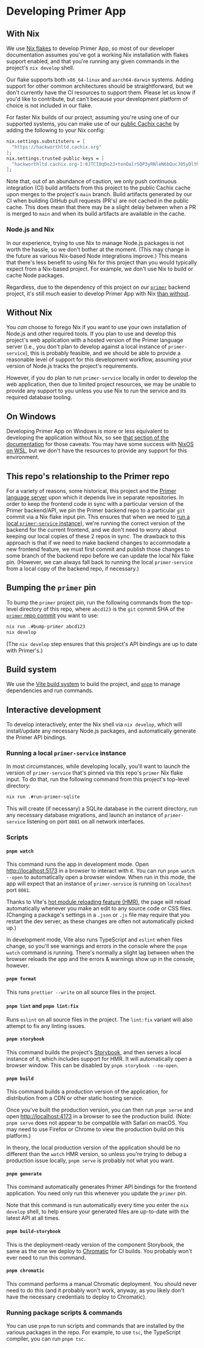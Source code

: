 # Developing Primer App

## With Nix

We use [Nix flakes](https://nixos.wiki/wiki/Flakes) to develop Primer
App, so most of our developer documentation assumes you've got a
working Nix installation with flakes support enabled, and that you're
running any given commands in the project's `nix develop` shell.

Our flake supports both `x86_64-linux` and `aarch64-darwin` systems.
Adding support for other common architectures should be
straightforward, but we don't currently have the CI resources to
support them. Please let us know if you'd like to contribute, but
can't because your development platform of choice is not included in
our flake.

For faster Nix builds of our project, assuming you're using one of our
supported systems, you can make use of our [public Cachix
cache](https://app.cachix.org/organization/hackworthltd/cache/hackworthltd#pull)
by adding the following to your Nix config:

```nix
nix.settings.substituters = [
  "https://hackworthltd.cachix.org"
];
nix.settings.trusted-public-keys = [
  "hackworthltd.cachix.org-1:0JTCI0qDo2J+tonOalrSQP3yRNleN6bQucJ05yDltRI="
];
```

Note that, out of an abundance of caution, we only push continuous
integration (CI) build artifacts from this project to the public Cachix
cache upon merges to the project's `main` branch. Build artifacts
generated by our CI when building GitHub pull requests (PR's) are not
cached in the public cache. This does mean that there may be a slight
delay between when a PR is merged to `main` and when its build
artifacts are available in the cache.

### Node.js and Nix

In our experience, trying to use Nix to manage Node.js packages is not
worth the hassle, so we don't bother at the moment. (This may change
in the future as various Nix-based Node integrations improve.) This
means that there's less benefit to using Nix for this project than you
would typically expect from a Nix-based project. For example, we don't
use Nix to build or cache Node packages.

Regardless, due to the dependency of this project on our
[`primer`](https://github.com/hackworthltd/primer) backend project,
it's still *much* easier to develop Primer App with Nix [than
without](#without-nix).

## Without Nix

You *can* choose to forego Nix if you want to use your own
installation of Node.js and other required tools. If you plan to use
and develop this project's web application with a hosted version of
the Primer language server (i.e., you don't plan to develop against a
local instance of `primer-service`), this is probably feasible, and we
should be able to provide a reasonable level of support for this
development workflow, assuming your version of Node.js tracks the
project's requirements.

However, if you do plan to run `primer-service` locally in order to
develop the web application, then due to limited project resources, we
may be unable to provide any support to you unless you use Nix to run
the service and its required database tooling.

## On Windows

Developing Primer App on Windows is more or less equivalent to
developing the application without Nix, so see [that section of the
documentation](#without-nix) for those caveats. You may have some
success with [NixOS on
WSL](https://github.com/nix-community/NixOS-WSL), but we don't have
the resources to provide any support for this environment.

## This repo's relationship to the Primer repo

For a variety of reasons, some historical, this project and the
[Primer language server](https://github.com/hackworthltd/primer) upon
which it depends live in separate repositories. In order to keep the
frontend code in sync with a particular version of the Primer
backend/API, we pin the Primer backend repo to a particular `git`
commit via a Nix flake input pin. This ensures that when we need to
[run a local `primer-service` instance](#local-primer-service)), we're
running the correct version of the backend for the current frontend,
and we don't need to worry about keeping our local copies of these 2
repos in sync. The drawback to this approach is that if we need to
make backend changes to accommodate a new frontend feature, we must
first commit and publish those changes to some branch of the backend
repo before we can update the local Nix flake pin. (However, we can
always fall back to running the local `primer-service` from a local
copy of the backend repo, if necessary.)

## Bumping the `primer` pin

To bump the `primer` project pin, run the following commands from the
top-level directory of this repo, where `abcd123` is the `git` commit
SHA of the [`primer` repo
commit](https://github.com/hackworthltd/primer) you want to use:

```sh
nix run .#bump-primer abcd123
nix develop
```

(The `nix develop` step ensures that this project's API bindings are
up to date with Primer's.)

## Build system

We use the [Vite build system](https://vitejs.dev/) to build the
project, and [`pnpm`](https://pnpm.io/) to manage dependencies and run
commands.

## Interactive development

To develop interactively, enter the Nix shell via `nix develop`, which
will install/update any necessary Node.js packages, and automatically
generate the Primer API bindings.

### <a name="local-primer-service"/> Running a local `primer-service` instance

In most circumstances, while developing locally, you'll want to launch
the version of `primer-service` that's pinned via this repo's `primer`
Nix flake input. To do that, run the following command from this
project's top-level directory:

```sh
nix run .#run-primer-sqlite
```

This will create (if necessary) a SQLite database in the current
directory, run any necessary database migrations, and launch an
instance of `primer-service` listening on port `8081` on all network
interfaces.

### Scripts

#### `pnpm watch`

This command runs the app in development mode. Open
[http://localhost:5173](http://localhost:5173) in a browser to
interact with it. You can run `pnpm watch --open` to automatically
open a browser window. When run in this mode, the app will expect that
an instance of `primer-service` is running on `localhost` port `8081`.

Thanks to Vite's [hot module reloading feature
(HMR)](https://vitejs.dev/guide/features.html#hot-module-replacement),
the page will reload automatically whenever you make an edit to any
source code or CSS files. (Changing a package's settings in a `.json`
or `.js` file may require that you restart the dev server, as these
changes are often not automatically picked up.)

In development mode, Vite also runs TypeScript and `eslint` when files
change, so you'll see warnings and errors in the console where the
`pnpm watch` command is running. There's normally a slight lag between
when the browser reloads the app and the errors & warnings show up in
the console, however.

#### `pnpm format`

This runs `prettier --write` on all source files in the project.

#### `pnpm lint` and `pnpm lint:fix`

Runs `eslint` on all source files in the project. The `lint:fix`
variant will also attempt to fix any linting issues.

#### `pnpm storybook`

This command builds the project's
[Storybook](https://storybook.js.org), and then serves a local
instance of it, which includes support for HMR. It will automatically
open a browser window. This can be disabled by `pnpm storybook
--no-open`.

#### `pnpm build`

This command builds a production version of the application, for
distribution from a CDN or other static hosting service.

Once you've built the production version, you can then run `pnpm
serve` and open [http://localhost:4173](http://localhost:4173) in a
browser to see the production build. (Note: `pnpm serve` does not
appear to be compatible with Safari on macOS. You may need to use
Firefox or Chrome to view the production build on this platform.)

In theory, the local production version of the application should be
no different than the `watch` HMR version, so unless you're trying to
debug a production issue locally, `pnpm serve` is probably not what
you want.

#### `pnpm generate`

This command automatically generates Primer API bindings for the
frontend application. You need only run this whenever you update the
`primer` pin.

Note that this command is run automatically every time you enter the
`nix develop` shell, to help ensure your generated files are
up-to-date with the latest API at all times.

#### `pnpm build-storybook`

This is the deployment-ready version of the component Storybook, the
same as the one we deploy to [Chromatic](https://www.chromatic.com)
for CI builds. You probably won't ever need to run this command.

#### `pnpm chromatic`

This command performs a manual Chromatic deployment. You should never
need to do this (and it probably won't work, anyway, as you likely
don't have the necessary credentials to deploy to Chromatic).

### Running package scripts & commands

You can use `pnpm` to run scripts and commands that are installed by
the various packages in the repo. For example, to use `tsc`, the
TypeScript compiler, you can run `pnpm tsc`.

